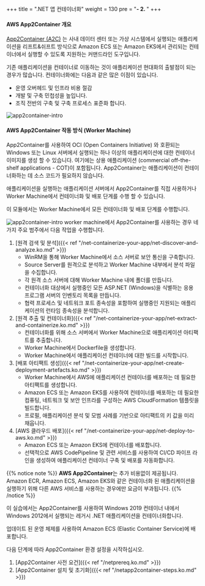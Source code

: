 +++
title = ".NET 앱 컨테이너화"
weight = 130
pre = "<b>- 2. </b>"
+++

#### AWS App2Container 개요

<a href="https://aws.amazon.com/app2container" target="_blank">App2Container (A2C)</a> 는 사내 데이터 센터 또는 가상 시스템에서 실행되는 애플리케이션을 리프트&쉬프트 방식으로 Amazon ECS 또는 Amazon EKS에서 관리되는 컨테이너에서 실행할 수 있도록 지원하는 커맨드라인 도구입니다.

기존 애플리케이션을 컨테이너로 이동하는 것이 애플리케이션 현대화의 출발점이 되는 경우가 많습니다. 컨테이너화에는 다음과 같은 많은 이점이 있습니다.

- 운영 오버헤드 및 인프라 비용 절감
- 개발 및 구축 민첩성을 높입니다.
- 조직 전반의 구축 및 구축 프로세스 표준화 합니다.

![app2container-intro](/app2container/app2container-diagram.png)

#### AWS App2Container 작동 방식 (Worker Machine)

App2Container를 사용하여 OCI (Open Containers Initiative) 와 호환되는 Windows 또는 Linux 서버에서 실행되는 하나 이상의 애플리케이션에 대한 컨테이너 이미지를 생성 할 수 있습니다. 여기에는 상용 애플리케이션 (commercial off-the-shelf applications - COT)이 포함됩니다. App2Container는 애플리케이션이 컨테이너화하는 데 소스 코드가 필요하지 않습니다.

애플리케이션을 실행하는 애플리케이션 서버에서 App2Container를 직접 사용하거나 Worker Machine에서 컨테이너화 및 배포 단계를 수행 할 수 있습니다.

이 모듈에서는 Worker Machine에서 모든 컨테이너화 및 배포 단계를 수행합니다.

![app2container-intro](/app2container/app2container-remote-diagram.png)
worker machine에서 App2Container를 사용하는 경우 네 가지 주요 범주에서 다음 작업을 수행합니다.

1. [원격 검색 및 분석]({{< ref "/net-containerize-your-app/net-discover-and-analyze.ko.md" >}})
    - WinRM을 통해 Worker Machine에서 소스 서버로 보안 통신을 구축합니다.
    - Source Server를 원격으로 분석하고 Worker Machine 내부에서 분석 파일을 수집합니다.
    - 각 원격 소스 서버에 대해 Worker Machine 내에 폴더를 만듭니다.
    - 컨테이너화 대상에서 실행중인 모든 ASP.NET (Windows)을 식별하는 응용 프로그램 서버의 인벤토리 목록을 만듭니다.
    - 협력 프로세스 및 네트워크 포트 종속성을 포함하여 실행중인 지원되는 애플리케이션의 런타임 종속성을 분석합니다.
2. [원격 추출 및 컨테이너화]({{< ref "/net-containerize-your-app/net-extract-and-containerize.ko.md" >}})
    - 컨테이너화를 위해 소스 서버에서 Worker Machine으로 애플리케이션 아티팩트를 추출합니다.
    - Worker Machine에서 Dockerfile을 생성합니다.
    - Worker Machine에서 애플리케이션 컨테이너에 대한 빌드를 시작합니다.
3. [배포 아티팩트 생성]({{< ref "/net-containerize-your-app/net-create-deployment-artefacts.ko.md" >}})
    - Worker Machine에서 AWS에 애플리케이션 컨테이너를 배포하는 데 필요한 아티팩트를 생성합니다.
    - Amazon ECS 또는 Amazon EKS를 사용하여 컨테이너를 배포하는 데 필요한 컴퓨팅, 네트워크 및 보안 인프라를 구성하는 AWS CloudFormation 템플릿을 빌드합니다.
    - 프로필, 애플리케이션 분석 및 모범 사례를 기반으로 아티팩트의 키 값을 미리 채웁니다.
4. [AWS 클라우드 배포]({{< ref "/net-containerize-your-app/net-deploy-to-aws.ko.md" >}})
    - Amazon ECS 또는 Amazon EKS에 컨테이너를 배포합니다.
    - 선택적으로 AWS CodePipeline 및 관련 서비스를 사용하여 CI/CD 파이프 라인을 생성하여 애플리케이션 컨테이너 구축 및 배포를 자동화합니다.

{{% notice note %}}
**AWS App2Container**는 추가 비용없이 제공됩니다. Amazon ECR, Amazon ECS, Amazon EKS와 같은 컨테이너화 된 애플리케이션을 실행하기 위해 다른 AWS 서비스를 사용하는 경우에만 요금이 부과됩니다.
{{% /notice %}}  

이 실습에서는 App2Container를 사용하여 Windows 2019 컨테이너 내에서 Windows 2012에서 실행되는 레거시 .NET 애플리케이션을 컨테이너화합니다.

업데이트 된 운영 체제를 사용하여 Amazon ECS (Elastic Container Service)에 배포합니다.

다음 단계에 따라 App2Container 환경 설정을 시작하십시오.

1. [App2Container 사전 요건]({{< ref "/netprereq.ko.md" >}})  
2. [App2Container 설치 및 초기화]({{< ref "/netapp2container-steps.ko.md" >}})  

